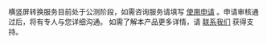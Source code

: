 横竖屏转换服务目前处于公测阶段，如需咨询服务请填写 [使用申请](https://cloud.tencent.com/apply/p/prvabour2f) 。申请审核通过后，将有专人与您详细沟通。
如需了解本产品更多详情，请 [联系我们](https://cloud.tencent.com/document/product/1561/70467) 获得支持。
